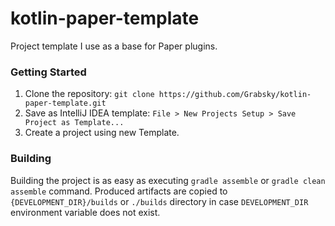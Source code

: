 # kotlin-paper-template
Project template I use as a base for Paper plugins.

### Getting Started
1. Clone the repository: `git clone https://github.com/Grabsky/kotlin-paper-template.git`
2. Save as IntelliJ IDEA template: `File > New Projects Setup > Save Project as Template...`
3. Create a project using new Template.

### Building
Building the project is as easy as executing `gradle assemble` or `gradle clean assemble` command.
Produced artifacts are copied to `{DEVELOPMENT_DIR}/builds` or `./builds` directory in case `DEVELOPMENT_DIR` environment variable does not exist.
